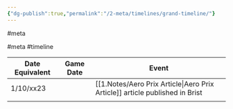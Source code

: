```yaml
---
{"dg-publish":true,"permalink":"/2-meta/timelines/grand-timeline/"}
---
```


#meta 
 

 

<div class="transclusion internal-embed is-loaded"><div class="markdown-embed">



#meta #timeline

| Date Equivalent | Game Date | Event                                    |
| --------------- | --------- | ---------------------------------------- |
| 1/10/xx23       |           | [[1.Notes/Aero Prix Article\|Aero Prix Article]] article published in Brist |
|                 |           |                                          |


</div></div>
